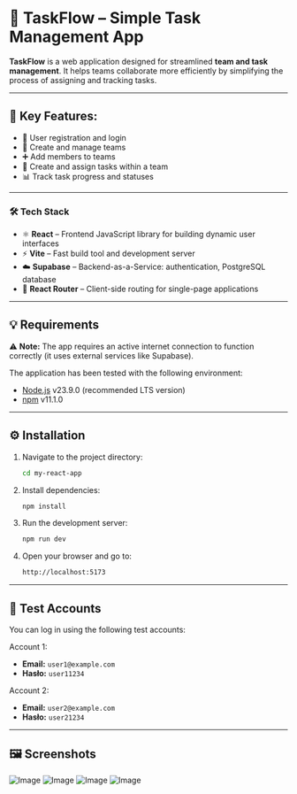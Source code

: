 # 🧠 TaskFlow – Simple Task Management App

**TaskFlow** is a web application designed for streamlined **team and task management**. It helps teams collaborate more efficiently by simplifying the process of assigning and tracking tasks.

---

## 🔧 Key Features:

- 🔐 User registration and login
- 👥 Create and manage teams
- ➕ Add members to teams
- 📝 Create and assign tasks within a team
- 📊 Track task progress and statuses

---

### 🛠️ Tech Stack

- ⚛️ **React** – Frontend JavaScript library for building dynamic user interfaces  
- ⚡ **Vite** – Fast build tool and development server  
- ☁️ **Supabase** – Backend-as-a-Service: authentication, PostgreSQL database
- 🔄 **React Router** – Client-side routing for single-page applications  

---

## 💡 Requirements

⚠️ **Note:** The app requires an active internet connection to function correctly (it uses external services like Supabase).

The application has been tested with the following environment:

- [Node.js](https://nodejs.org/) v23.9.0 (recommended LTS version)
- [npm](https://www.npmjs.com/) v11.1.0

---

## ⚙️ Installation

1. Navigate to the project directory:

    ```bash
    cd my-react-app
    ```

2. Install dependencies:

    ```bash
    npm install
    ```

3. Run the development server:

    ```bash
    npm run dev
    ```

4. Open your browser and go to:

    ```bash
    http://localhost:5173
    ```

---

## 🔐 Test Accounts

You can log in using the following test accounts:

Account 1:

-   **Email:** `user1@example.com`
-   **Hasło:** `user11234`

Account 2:

-   **Email:** `user2@example.com`
-   **Hasło:** `user21234`

---

## 🖼️ Screenshots

![Image](https://github.com/user-attachments/assets/83b8671e-e2b2-44e9-80f1-80e2cdc199f9)
![Image](https://github.com/user-attachments/assets/3cb4a626-7aae-4b8f-a742-7c8177e9a8b2)
![Image](https://github.com/user-attachments/assets/fba9164a-3f76-4ada-a6b1-499c943aea3a)
![Image](https://github.com/user-attachments/assets/6df47f43-0fc2-400d-9d48-aedb39c48f45)
